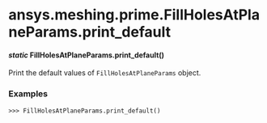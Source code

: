 # ansys.meshing.prime.FillHolesAtPlaneParams.print_default

<a id="ansys.meshing.prime.FillHolesAtPlaneParams.print_default"></a>

#### *static* FillHolesAtPlaneParams.print_default()

Print the default values of `FillHolesAtPlaneParams` object.

### Examples

```pycon
>>> FillHolesAtPlaneParams.print_default()
```

<!-- !! processed by numpydoc !! -->
